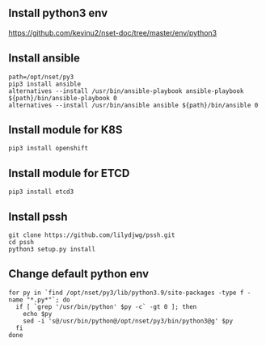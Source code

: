 ## Install python3 env
<https://github.com/kevinu2/nset-doc/tree/master/env/python3>

## Install ansible
`path=/opt/nset/py3`<br />
`pip3 install ansible`<br />
`alternatives --install /usr/bin/ansible-playbook ansible-playbook ${path}/bin/ansible-playbook 0`<br />
`alternatives --install /usr/bin/ansible ansible ${path}/bin/ansible 0`

## Install module for K8S
`pip3 install openshift`

## Install module for ETCD
`pip3 install etcd3`

## Install pssh
`git clone https://github.com/lilydjwg/pssh.git`<br />
`cd pssh`<br />
`python3 setup.py install`

## Change default python env
```
for py in `find /opt/nset/py3/lib/python3.9/site-packages -type f -name "*.py*"`; do
  if [ `grep '/usr/bin/python' $py -c` -gt 0 ]; then
    echo $py
    sed -i 's@/usr/bin/python@/opt/nset/py3/bin/python3@g' $py
  fi
done
```

